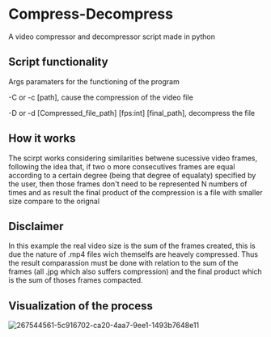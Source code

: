 # Compress-Decompress
A video compressor and decompressor script made in python


## Script functionality

Args paramaters for the functioning of the program

-C or -c [path], cause the compression of the video file

-D or -d [Compressed_file_path] [fps:int] [final_path], decompress the file


## How it works

The scirpt works considering similarities betwene sucessive video frames, following the idea
that, if two o more consecutives frames are equal according to a certain degree (being that degree of equalaty)
specified by the user, then those frames don't need to be represented N numbers of times and as result the final
product of the compression is a file with smaller size compare to the orignal

## Disclaimer

In this example the real video size is the sum of the frames created, this is due the nature of .mp4 files wich themselfs
are heavely compressed. Thus the result comparassion must be done with relation to the sum of the frames (all .jpg which also suffers compression)
and the final product which is the sum of thoses frames compacted.

## Visualization of the process

![267544561-5c916702-ca20-4aa7-9ee1-1493b7648e11](https://github.com/dashdashRod/Compress-Decompress/assets/39976286/29be40a1-cbdd-4ded-b940-f51e4f3126e6)

